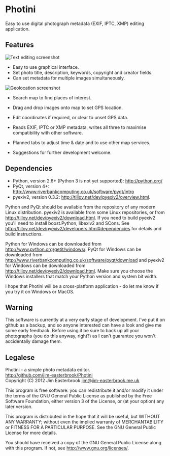 Photini
=======

Easy to use digital photograph metadata (EXIF, IPTC, XMP) editing application.

Features
--------

![Text editing screenshot](http://github.com/jim-easterbrook/Photini/raw/master/doc/source/images/screenshot_text.png)

*   Easy to use graphical interface.
*   Set photo title, description, keywords, copyright and creator fields.
*   Can set metadata for multiple images simultaneously.

![Geolocation screenshot](http://github.com/jim-easterbrook/Photini/raw/master/doc/source/images/screenshot_map.png)

*   Search map to find places of interest.
*   Drag and drop images onto map to set GPS location.
*   Edit coordinates if required, or clear to unset GPS data.

*   Reads EXIF, IPTC or XMP metadata, writes all three to maximise compatibility with other software.
*   Planned tabs to adjust time & date and to use other map services.
*   Suggestions for further development welcome.

Dependencies
------------

*   Python, version 2.6+ (Python 3 is not yet supported): <http://python.org/>
*   PyQt, version 4+: <http://www.riverbankcomputing.co.uk/software/pyqt/intro>
*   pyexiv2, version 0.3.2: <http://tilloy.net/dev/pyexiv2/overview.html>.

Python and PyQt should be available from the repository of any modern Linux distribution. pyexiv2 is available from some Linux repositories, or from <http://tilloy.net/dev/pyexiv2/download.html>. If you need to build pyexiv2 you'll need to install boost.Python, libexiv2 and SCons. See <http://tilloy.net/dev/pyexiv2/developers.html#dependencies> for details and build instructions.

Python for Windows can be downloaded from <http://www.python.org/getit/windows/>. PyQt for Windows can be downloaded from <http://www.riverbankcomputing.co.uk/software/pyqt/download> and pyexiv2 for Windows can be downloaded from <http://tilloy.net/dev/pyexiv2/download.html>. Make sure you choose the Windows installers that match your Python version and system bit width.

I hope that Photini will be a cross-platform application - do let me know if you try it on Windows or MacOS.

Warning
-------

This software is currently at a very early stage of development. I've put it on github as a backup, and so anyone interested can have a look and give me some early feedback. Before using it be sure to back up all your photographs (you do this anyway, right?) as I can't guarantee you won't accidentally damage them.

Legalese
--------

Photini - a simple photo metadata editor.  
<http://github.com/jim-easterbrook/Photini>  
Copyright (C) 2012  Jim Easterbrook  jim@jim-easterbrook.me.uk

This program is free software: you can redistribute it and/or
modify it under the terms of the GNU General Public License as
published by the Free Software Foundation, either version 3 of the
License, or (at your option) any later version.

This program is distributed in the hope that it will be useful,
but WITHOUT ANY WARRANTY; without even the implied warranty of
MERCHANTABILITY or FITNESS FOR A PARTICULAR PURPOSE.  See the GNU
General Public License for more details.

You should have received a copy of the GNU General Public License
along with this program.  If not, see <http://www.gnu.org/licenses/>.

